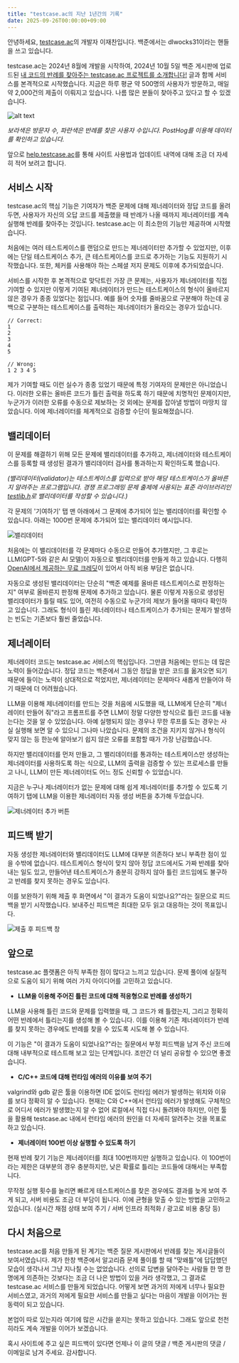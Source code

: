 ```yaml
---
title: "testcase.ac의 지난 1년간의 기록"
date: 2025-09-26T00:00:00+09:00
---
```


안녕하세요, [testcase.ac](http://testcase.ac)의 개발자 이재찬입니다. 백준에서는 dlwocks31이라는 핸들을 쓰고 있습니다.

testcase.ac는 2024년 8월에 개발을 시작하여, 2024년 10월 5일 백준 게시판에 업로드된 [내 코드의 반례를 찾아주는 testcase.ac 프로젝트를 소개합니다!](https://www.acmicpc.net/board/view/150756) 글과 함께 서비스를 본격적으로 시작했습니다. 지금은 하루 평균 약 500명의 사용자가 방문하고, 매일 약 2,000건의 제출이 이뤄지고 있습니다. 나름 많은 분들이 찾아주고 있다고 할 수 있겠습니다.

![alt text](image-3.png)

_보라색은 방문자 수, 파란색은 반례를 찾은 사용자 수입니다. PostHog를 이용해 데이터를 확인하고 있습니다._

앞으로 [help.testcase.ac](https://help.testcase.ac/)를 통해 사이트 사용법과 업데이트 내역에 대해 조금 더 자세히 적어 보려고 합니다.

## 서비스 시작

testcase.ac의 핵심 기능은 기여자가 백준 문제에 대해 제너레이터와 정답 코드를 올려두면, 사용자가 자신의 오답 코드를 제출했을 때 반례가 나올 때까지 제너레이터를 계속 실행해 반례를 찾아주는 것입니다. testcase.ac는 이 최소한의 기능만 제공하며 시작했습니다.

처음에는 여러 테스트케이스를 랜덤으로 만드는 제너레이터만 추가할 수 있었지만, 이후에는 단일 테스트케이스 추가, 큰 테스트케이스를 코드로 추가하는 기능도 지원하기 시작했습니다. 또한, 체커를 사용해야 하는 스페셜 저지 문제도 이후에 추가되었습니다.

서비스를 시작한 후 본격적으로 맞닥트린 가장 큰 문제는, 사용자가 제너레이터를 직접 기여할 수 있지만 이렇게 기여된 제너레이터가 만드는 테스트케이스의 형식이 올바르지 않은 경우가 종종 있었다는 점입니다. 예를 들어 숫자를 줄바꿈으로 구분해야 하는데 공백으로 구분하는 테스트케이스를 출력하는 제너레이터가 올라오는 경우가 있습니다.

```
// Correct:
1
2
3
4
5

// Wrong:
1 2 3 4 5
```

제가 기여할 때도 이런 실수가 종종 있었기 때문에 특정 기여자의 문제만은 아니었습니다. 이러한 오류는 올바른 코드가 틀린 출력을 하도록 하기 때문에 치명적인 문제이지만, 누군가가 이러한 오류를 수동으로 제보하는 것 외에는 문제를 잡아낼 방법이 마땅치 않았습니다. 이에 제너레이터를 체계적으로 검증할 수단이 필요해졌습니다.

## 밸리데이터

이 문제를 해결하기 위해 모든 문제에 밸리데이터를 추가하고, 제너레이터와 테스트케이스를 등록할 때 생성된 결과가 밸리데이터 검사를 통과하는지 확인하도록 했습니다.

_(밸리데이터(validator)는 테스트케이스를 입력으로 받아 해당 테스트케이스가 올바른지 알려주는 프로그램입니다. 경쟁 프로그래밍 문제 출제에 사용되는 표준 라이브러리인 [testlib.h](https://github.com/MikeMirzayanov/testlib)로 밸리데이터를 작성할 수 있습니다.)_

각 문제의 '기여하기' 탭 맨 아래에서 그 문제에 추가되어 있는 밸리데이터를 확인할 수 있습니다. 아래는 1000번 문제에 추가되어 있는 밸리데이터 예시입니다.

![밸리데이터](image-2.png)

처음에는 이 밸리데이터를 각 문제마다 수동으로 만들어 추가했지만, 그 후로는 LLM(GPT-5와 같은 AI 모델)이 자동으로 밸리데이터를 만들게 하고 있습니다. 다행히 [OpenAI에서 제공하는 무료 크레딧](https://help.openai.com/en/articles/10306912-sharing-feedback-evaluation-and-fine-tuning-data-and-api-inputs-and-outputs-with-openai#h_f2f71332e6)이 있어서 아직 비용 부담은 없습니다.

자동으로 생성된 밸리데이터는 단순히 "백준 예제를 올바른 테스트케이스로 판정하는지" 여부로 올바른지 판정해 문제에 추가하고 있습니다. 물론 이렇게 자동으로 생성된 밸리데이터가 틀릴 때도 있어, 여전히 수동으로 누군가의 제보가 들어올 때마다 확인하고 있습니다. 그래도 형식이 틀린 제너레이터나 테스트케이스가 추가되는 문제가 발생하는 빈도는 기존보다 훨씬 줄었습니다.

## 제너레이터

제너레이터 코드는 testcase.ac 서비스의 핵심입니다. 그만큼 처음에는 만드는 데 많은 노력이 들어갔습니다. 정답 코드는 백준에서 그동안 정답을 받은 코드를 옮겨오면 되기 때문에 들이는 노력이 상대적으로 적었지만, 제너레이터는 문제마다 새롭게 만들어야 하기 때문에 더 어려웠습니다.

LLM을 이용해 제너레이터를 만드는 것을 처음에 시도했을 때, LLM에게 단순히 "제너레이터 만들어 줘"라고 프롬프트를 주면 LLM이 정말 다양한 방식으로 틀린 코드를 내놓는다는 것을 알 수 있었습니다. 아예 실행되지 않는 경우나 무한 루프를 도는 경우는 사실 실행해 보면 알 수 있으니 그나마 나았습니다. 문제의 조건을 지키지 않거나 형식이 맞지 않는 등 한눈에 알아보기 쉽지 않은 오류를 포함할 때가 가장 난감했습니다.

하지만 밸리데이터를 먼저 만들고, 그 밸리데이터를 통과하는 테스트케이스만 생성하는 제너레이터를 사용하도록 하는 식으로, LLM의 출력을 검증할 수 있는 프로세스를 만들고 나니, LLM이 만든 제너레이터도 어느 정도 신뢰할 수 있었습니다.

지금은 누구나 제너레이터가 없는 문제에 대해 쉽게 제너레이터를 추가할 수 있도록 기여하기 탭에 LLM을 이용한 제너레이터 자동 생성 버튼을 추가해 두었습니다.

![제너레이터 추가 버튼](image.png)

## 피드백 받기

자동 생성한 제너레이터와 밸리데이터도 LLM에 대부분 의존하다 보니 부족한 점이 있을 수밖에 없습니다. 테스트케이스 형식이 맞지 않아 정답 코드에서도 가짜 반례를 찾아내는 일도 있고, 만들어낸 테스트케이스가 충분히 강하지 않아 틀린 코드임에도 불구하고 반례를 찾지 못하는 경우도 있습니다.

이를 보완하기 위해 제출 후 화면에서 "이 결과가 도움이 되었나요?"라는 질문으로 피드백을 받기 시작했습니다. 보내주신 피드백은 최대한 모두 읽고 대응하는 것이 목표입니다.

![제출 후 피드백 창](image-1.png)

## 앞으로

testcase.ac 플랫폼은 아직 부족한 점이 많다고 느끼고 있습니다. 문제 풀이에 실질적으로 도움이 되기 위해 여러 가지 아이디어를 고민하고 있습니다.

- **LLM을 이용해 주어진 틀린 코드에 대해 적응형으로 반례를 생성하기**

LLM을 사용해 틀린 코드와 문제를 입력했을 때, 그 코드가 왜 틀렸는지, 그리고 정확히 어떤 반례에서 틀리는지를 생성해 볼 수 있습니다. 이를 이용해 기존 제너레이터가 반례를 찾지 못하는 경우에도 반례를 찾을 수 있도록 시도해 볼 수 있습니다.

이 기능은 "이 결과가 도움이 되었나요?"라는 질문에서 부정 피드백을 남겨 주신 코드에 대해 내부적으로 테스트해 보고 있는 단계입니다. 조만간 더 널리 공유할 수 있으면 좋겠습니다.

- **C/C++ 코드에 대해 런타임 에러의 이유를 보여 주기**

valgrind와 gdb 같은 툴을 이용하면 IDE 없이도 런타임 에러가 발생하는 위치와 이유를 보다 정확히 알 수 있습니다. 현재는 C와 C++에서 런타임 에러가 발생해도 구체적으로 어디서 에러가 발생했는지 알 수 없어 로컬에서 직접 다시 돌려봐야 하지만, 이런 툴을 활용해 testcase.ac 내에서 런타임 에러의 원인을 더 자세히 알려주는 것을 목표로 하고 있습니다.

- **제너레이터 100번 이상 실행할 수 있도록 하기**

현재 반례 찾기 기능은 제너레이터를 최대 100번까지만 실행하고 있습니다. 이 100번이라는 제한은 대부분의 경우 충분하지만, 낮은 확률로 틀리는 코드들에 대해서는 부족합니다.

무작정 실행 횟수를 늘리면 빠르게 테스트케이스를 찾은 경우에도 결과를 늦게 보여 주게 되고, 서버 비용도 조금 더 부담이 됩니다. 이에 균형을 맞출 수 있는 방법을 고민하고 있습니다. (실시간 채점 상태 보여 주기 / 서버 인프라 최적화 / 광고로 비용 충당 등)

## 다시 처음으로

testcase.ac를 처음 만들게 된 계기는 백준 질문 게시판에서 반례를 찾는 게시글들이 보여서였습니다. 제가 한창 백준에서 알고리즘 문제 풀이를 할 때 "맞왜틀"에 답답했던 모습이 생각나서 그냥 지나칠 수는 없었습니다. 선의로 답변을 달아주는 사람들 한 명 한 명에게 의존하는 것보다는 조금 더 나은 방법이 있을 거라 생각했고, 그 결과로 testcase.ac 서비스를 만들게 되었습니다. 어떻게 보면 과거의 저에게 너무나 필요한 서비스였고, 과거의 저에게 필요한 서비스를 만들고 싶다는 마음이 개발을 이어가는 원동력이 되고 있습니다.

본업이 따로 있는지라 여기에 많은 시간을 쏟지는 못하고 있습니다. 그래도 앞으로 천천히라도 계속 개발을 이어가 보겠습니다.

혹시 사이트에 주고 싶은 피드백이 있다면 언제나 이 글의 댓글 / 백준 게시판의 댓글 / 이메일로 남겨 주세요. 감사합니다.
